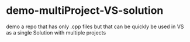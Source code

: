 # demo-multiProject-VS-solution
demo a repo that has only .cpp files but that can be quickly be used in VS as a single Solution with multiple projects
